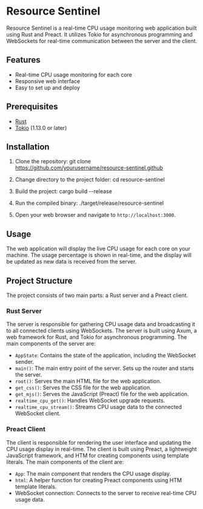 # Resource Sentinel

Resource Sentinel is a real-time CPU usage monitoring web application built using Rust and Preact. It utilizes Tokio for asynchronous programming and WebSockets for real-time communication between the server and the client.

## Features

- Real-time CPU usage monitoring for each core
- Responsive web interface
- Easy to set up and deploy

## Prerequisites

- [Rust](https://www.rust-lang.org/tools/install)
- [Tokio](https://docs.rs/tokio/1.13.0/tokio/) (1.13.0 or later)

## Installation

1. Clone the repository:
   git clone https://github.com/yourusername/resource-sentinel.github

2. Change directory to the project folder:
   cd resource-sentinel

3. Build the project:
   cargo build --release

4. Run the compiled binary:
   ./target/release/resource-sentinel

5. Open your web browser and navigate to `http://localhost:3000`.

## Usage

The web application will display the live CPU usage for each core on your machine. The usage percentage is shown in real-time, and the display will be updated as new data is received from the server.

## Project Structure

The project consists of two main parts: a Rust server and a Preact client.

### Rust Server

The server is responsible for gathering CPU usage data and broadcasting it to all connected clients using WebSockets. The server is built using Axum, a web framework for Rust, and Tokio for asynchronous programming. The main components of the server are:

- `AppState`: Contains the state of the application, including the WebSocket sender.
- `main()`: The main entry point of the server. Sets up the router and starts the server.
- `root()`: Serves the main HTML file for the web application.
- `get_css()`: Serves the CSS file for the web application.
- `get_mjs()`: Serves the JavaScript (Preact) file for the web application.
- `realtime_cpu_get()`: Handles WebSocket upgrade requests.
- `realtime_cpu_stream()`: Streams CPU usage data to the connected WebSocket client.

### Preact Client

The client is responsible for rendering the user interface and updating the CPU usage display in real-time. The client is built using Preact, a lightweight JavaScript framework, and HTM for creating components using template literals. The main components of the client are:

- `App`: The main component that renders the CPU usage display.
- `html`: A helper function for creating Preact components using HTM template literals.
- WebSocket connection: Connects to the server to receive real-time CPU usage data.
